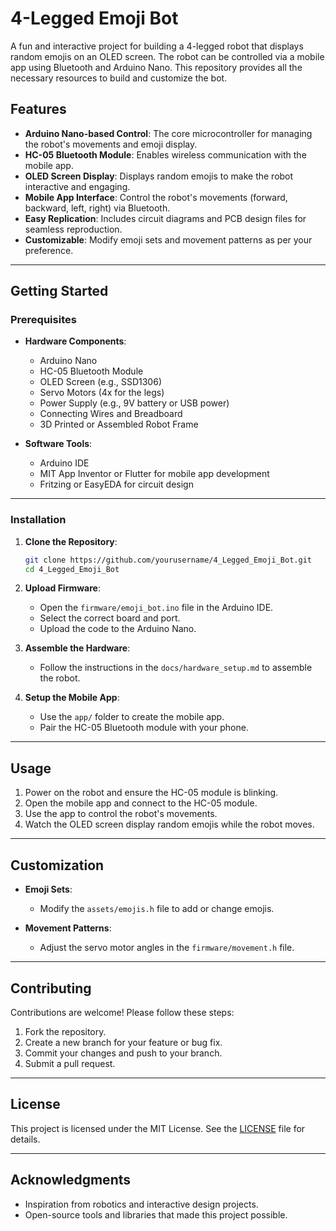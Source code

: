 # 4-Legged Emoji Bot

A fun and interactive project for building a 4-legged robot that displays random emojis on an OLED screen. The robot can be controlled via a mobile app using Bluetooth and Arduino Nano. This repository provides all the necessary resources to build and customize the bot.

## Features
- **Arduino Nano-based Control**: The core microcontroller for managing the robot's movements and emoji display.
- **HC-05 Bluetooth Module**: Enables wireless communication with the mobile app.
- **OLED Screen Display**: Displays random emojis to make the robot interactive and engaging.
- **Mobile App Interface**: Control the robot's movements (forward, backward, left, right) via Bluetooth.
- **Easy Replication**: Includes circuit diagrams and PCB design files for seamless reproduction.
- **Customizable**: Modify emoji sets and movement patterns as per your preference.

---

## Getting Started

### Prerequisites
- **Hardware Components**:
  - Arduino Nano
  - HC-05 Bluetooth Module
  - OLED Screen (e.g., SSD1306)
  - Servo Motors (4x for the legs)
  - Power Supply (e.g., 9V battery or USB power)
  - Connecting Wires and Breadboard
  - 3D Printed or Assembled Robot Frame

- **Software Tools**:
  - Arduino IDE
  - MIT App Inventor or Flutter for mobile app development
  - Fritzing or EasyEDA for circuit design

---

### Installation

1. **Clone the Repository**:
   ```bash
   git clone https://github.com/yourusername/4_Legged_Emoji_Bot.git
   cd 4_Legged_Emoji_Bot
   ```

2. **Upload Firmware**:
   - Open the `firmware/emoji_bot.ino` file in the Arduino IDE.
   - Select the correct board and port.
   - Upload the code to the Arduino Nano.

3. **Assemble the Hardware**:
   - Follow the instructions in the `docs/hardware_setup.md` to assemble the robot.

4. **Setup the Mobile App**:
   - Use the `app/` folder to create the mobile app.
   - Pair the HC-05 Bluetooth module with your phone.

---

## Usage

1. Power on the robot and ensure the HC-05 module is blinking.
2. Open the mobile app and connect to the HC-05 module.
3. Use the app to control the robot's movements.
4. Watch the OLED screen display random emojis while the robot moves.

---

## Customization

- **Emoji Sets**:
  - Modify the `assets/emojis.h` file to add or change emojis.

- **Movement Patterns**:
  - Adjust the servo motor angles in the `firmware/movement.h` file.

---

## Contributing
Contributions are welcome! Please follow these steps:
1. Fork the repository.
2. Create a new branch for your feature or bug fix.
3. Commit your changes and push to your branch.
4. Submit a pull request.

---

## License
This project is licensed under the MIT License. See the [LICENSE](LICENSE) file for details.

---

## Acknowledgments
- Inspiration from robotics and interactive design projects.
- Open-source tools and libraries that made this project possible.
